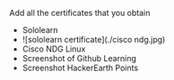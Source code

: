 Add all the certificates that you obtain
* Sololearn
* ![sololearn certificate](./cisco ndg.jpg)
* Cisco NDG Linux
* Screenshot of Github Learning
* Screenshot HackerEarth Points
